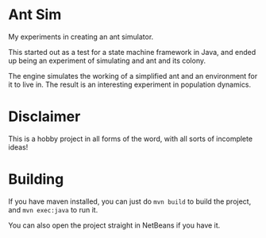 # Ant Sim
My experiments in creating an ant simulator.

This started out as a test for a state machine framework in Java, and ended up being an experiment of simulating and ant and its colony.

The engine simulates the working of a simplified ant and an environment for it to live in. The result is an interesting experiment in population dynamics.

# Disclaimer
This is a hobby project in all forms of the word, with all sorts of incomplete ideas!

# Building
If you have maven installed, you can just do
``` mvn build ```
to build the project, and
``` mvn exec:java ```
to run it.

You can also open the project straight in NetBeans if you have it.

